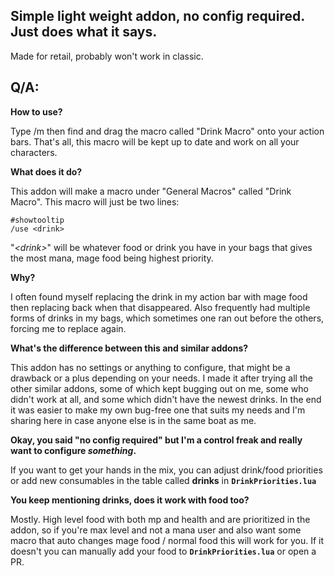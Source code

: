 ## Simple light weight addon, no config required. Just does what it says.

Made for retail, probably won't work in classic.

## Q/A:

**How to use?**

Type /m then find and drag the macro called "Drink Macro" onto your action bars. That's all, this macro will be kept up to date and work on all your characters.

**What does it do?**

This addon will make a macro under "General Macros" called "Drink Macro". This macro will just be two lines:

    #showtooltip
    /use <drink>

"_\<drink>_" will be whatever food or drink you have in your bags that gives the most mana, mage food being highest priority.

**Why?**

I often found myself replacing the drink in my action bar with mage food then replacing back when that disappeared. Also frequently had multiple forms of drinks in my bags, which sometimes one ran out before the others, forcing me to replace again.

**What's the difference between this and similar addons?**

This addon has no settings or anything to configure, that might be a drawback or a plus depending on your needs. I made it after trying all the other similar addons, some of which kept bugging out on me, some who didn't work at all, and some which didn't have the newest drinks.
In the end it was easier to make my own bug-free one that suits my needs and I'm sharing here in case anyone else is in the same boat as me.

**Okay, you said "no config required" but I'm a control freak and really want to configure _something_.**

If you want to get your hands in the mix, you can adjust drink/food priorities or add new consumables in the table called **drinks** in **`DrinkPriorities.lua`**

**You keep mentioning drinks, does it work with food too?**

Mostly. High level food with both mp and health and are prioritized in the addon, so if you're max level and not a mana user and also want some macro that auto changes mage food / normal food this will work for you. If it doesn't you can manually add your food to **`DrinkPriorities.lua`** or open a PR.
